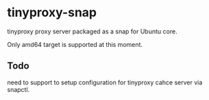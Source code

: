 # tinyproxy-snap

tinyproxy proxy server packaged as a snap for Ubuntu core.

Only amd64 target is supported at this moment.

## Todo
need to support to setup configuration for tinyproxy cahce server via snapctl.


